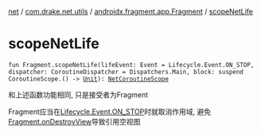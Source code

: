 [net](../../index.md) / [com.drake.net.utils](../index.md) / [androidx.fragment.app.Fragment](index.md) / [scopeNetLife](./scope-net-life.md)

# scopeNetLife

`fun Fragment.scopeNetLife(lifeEvent: Event = Lifecycle.Event.ON_STOP, dispatcher: CoroutineDispatcher = Dispatchers.Main, block: suspend CoroutineScope.() -> `[`Unit`](https://kotlinlang.org/api/latest/jvm/stdlib/kotlin/-unit/index.html)`): `[`NetCoroutineScope`](../../com.drake.net.scope/-net-coroutine-scope/index.md)

和上述函数功能相同, 只是接受者为Fragment

Fragment应当在[Lifecycle.Event.ON_STOP](#)时就取消作用域, 避免[Fragment.onDestroyView](#)导致引用空视图

